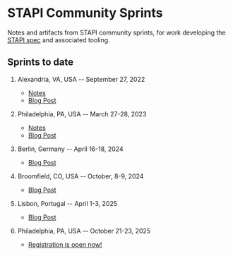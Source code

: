 # STAPI Community Sprints

Notes and artifacts from STAPI community sprints, for work developing the
[STAPI spec](https://github.com/stapi-spec/stapi-spec) and associated tooling.

## Sprints to date

1. Alexandria, VA, USA -- September 27, 2022

   - [Notes](sprint1/README.md)
   - [Blog Post](https://element84.com/blog/tasking-sprint)

2. Philadelphia, PA, USA -- March 27-28, 2023

   - [Notes](sprint1/README.md)
   - [Blog Post](https://element84.com/geospatial/spatiotemporal-asset-tasking-sprint-2-recap/)

3. Berlin, Germany -- April 16-18, 2024

   - [Blog Post](https://element84.com/software-engineering/tasking-sprint-3-recap/)

4. Broomfield, CO, USA -- October, 8-9, 2024

   - [Blog Post](https://element84.com/open-source/stapi-sprint-4-interoperability-for-satellite-data-ordering/)

5. Lisbon, Portugal -- April 1-3, 2025

   - [Blog Post](https://element84.com/open-source/stapi-sprint-5-0-1-release/)

6. Philadelphia, PA, USA -- October 21-23, 2025

   - [Registration is open now!](https://lu.ma/h7wybmox)
